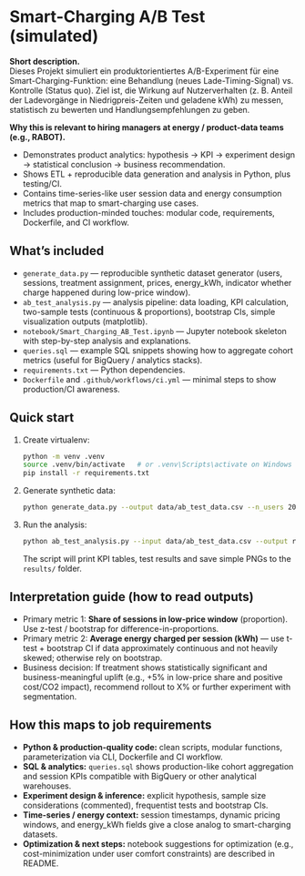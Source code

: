 # Smart-Charging A/B Test (simulated)

**Short description.**  
Dieses Projekt simuliert ein produktorientiertes A/B-Experiment für eine Smart-Charging-Funktion: eine Behandlung (neues Lade-Timing-Signal) vs. Kontrolle (Status quo). Ziel ist, die Wirkung auf Nutzerverhalten (z. B. Anteil der Ladevorgänge in Niedrigpreis-Zeiten und geladene kWh) zu messen, statistisch zu bewerten und Handlungsempfehlungen zu geben.

**Why this is relevant to hiring managers at energy / product-data teams (e.g., RABOT).**  
- Demonstrates product analytics: hypothesis → KPI → experiment design → statistical conclusion → business recommendation.  
- Shows ETL + reproducible data generation and analysis in Python, plus testing/CI.  
- Contains time-series-like user session data and energy consumption metrics that map to smart-charging use cases.  
- Includes production-minded touches: modular code, requirements, Dockerfile, and CI workflow.

## What’s included
- `generate_data.py` — reproducible synthetic dataset generator (users, sessions, treatment assignment, prices, energy_kWh, indicator whether charge happened during low-price window).
- `ab_test_analysis.py` — analysis pipeline: data loading, KPI calculation, two-sample tests (continuous & proportions), bootstrap CIs, simple visualization outputs (matplotlib).
- `notebook/Smart_Charging_AB_Test.ipynb` — Jupyter notebook skeleton with step-by-step analysis and explanations.
- `queries.sql` — example SQL snippets showing how to aggregate cohort metrics (useful for BigQuery / analytics stacks).
- `requirements.txt` — Python dependencies.
- `Dockerfile` and `.github/workflows/ci.yml` — minimal steps to show production/CI awareness.

## Quick start
1. Create virtualenv:
   ```bash
   python -m venv .venv
   source .venv/bin/activate   # or .venv\Scripts\activate on Windows
   pip install -r requirements.txt
   ```
2. Generate synthetic data:
   ```bash
   python generate_data.py --output data/ab_test_data.csv --n_users 20000 --seed 42
   ```
3. Run the analysis:
   ```bash
   python ab_test_analysis.py --input data/ab_test_data.csv --output results
   ```
   The script will print KPI tables, test results and save simple PNGs to the `results/` folder.

## Interpretation guide (how to read outputs)
- Primary metric 1: **Share of sessions in low-price window** (proportion). Use z-test / bootstrap for difference-in-proportions.  
- Primary metric 2: **Average energy charged per session (kWh)** — use t-test + bootstrap CI if data approximately continuous and not heavily skewed; otherwise rely on bootstrap.  
- Business decision: If treatment shows statistically significant and business-meaningful uplift (e.g., +5% in low-price share and positive cost/CO2 impact), recommend rollout to X% or further experiment with segmentation.

## How this maps to job requirements
- **Python & production-quality code:** clean scripts, modular functions, parameterization via CLI, Dockerfile and CI workflow.  
- **SQL & analytics:** `queries.sql` shows production-like cohort aggregation and session KPIs compatible with BigQuery or other analytical warehouses.  
- **Experiment design & inference:** explicit hypothesis, sample size considerations (commented), frequentist tests and bootstrap CIs.  
- **Time-series / energy context:** session timestamps, dynamic pricing windows, and energy_kWh fields give a close analog to smart-charging datasets.  
- **Optimization & next steps:** notebook suggestions for optimization (e.g., cost-minimization under user comfort constraints) are described in README.

